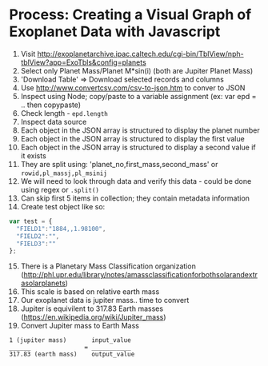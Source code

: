 # Process: Creating a Visual Graph of Exoplanet Data with Javascript

1. Visit http://exoplanetarchive.ipac.caltech.edu/cgi-bin/TblView/nph-tblView?app=ExoTbls&config=planets
2. Select only Planet Mass/Planet M*sin(i) (both are Jupiter Planet Mass)
3. 'Download Table' => Download selected records and columns
4. Use http://www.convertcsv.com/csv-to-json.htm to conver to JSON
5. Inspect using Node; copy/paste to a variable assignment (ex: var epd = .. then copypaste)
6. Check length - `epd.length`
7. Inspect data source
8. Each object in the JSON array is structured to display the planet number
9. Each object in the JSON array is structured to display the first value
10. Each object in the JSON array is structured to display a second value if it exists
11. They are split using: 'planet_no,first_mass,second_mass' or `rowid,pl_massj,pl_msinij`
12. We will need to look through data and verify this data - could be done using regex or `.split()`
13. Can skip first 5 items in collection; they contain metadata information
14. Create test object like so:

  ```javascript
  var test = {
    "FIELD1":"1884,,1.98100",
    "FIELD2":"",
    "FIELD3":""
  };
  ```
15. There is a Planetary Mass Classification organization (http://phl.upr.edu/library/notes/amassclassificationforbothsolarandextrasolarplanets)
15. This scale is based on relative earth mass
15. Our exoplanet data is jupiter mass.. time to convert
16. Jupiter is equivilent to 317.83 Earth masses (https://en.wikipedia.org/wiki/Jupiter_mass)
17. Convert Jupiter mass to Earth Mass

```
1 (jupiter mass)       input_value
______               = ___________
317.83 (earth mass)    output_value
```
